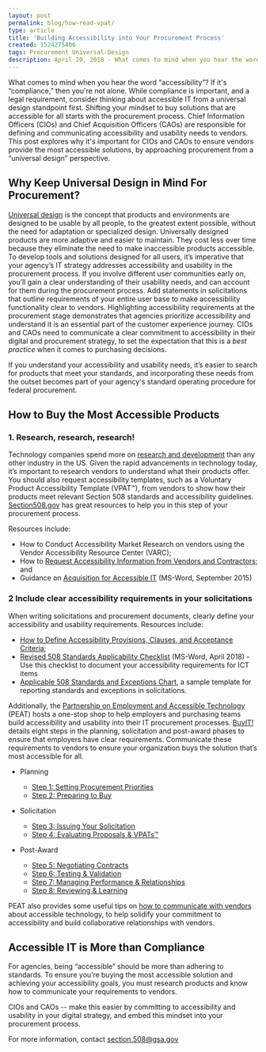 ```yaml
---
layout: post
permalink: blog/how-read-vpat/
type: article
title: 'Building Accessibility into Your Procurement Process'
created: 1524275406
tags: Procurement Universal-Design
description: April 20, 2018 - What comes to mind when you hear the word “accessibility”? If it's “compliance,” then you're not alone. While compliance is important, and a legal requirement, consider thinking about accessible IT from a universal design standpoint first.
---
```


What comes to mind when you hear the word &ldquo;accessibility&rdquo;? If it's &ldquo;compliance,&rdquo; then you're not alone. While compliance is important, and a legal requirement, consider thinking about accessible IT from a universal design standpoint first. Shifting your mindset to buy solutions that are accessible for all starts with the procurement process. Chief Information Officers (CIOs) and Chief Acquisition Officers (CAOs) are responsible for defining and communicating accessibility and usability needs to vendors. This post explores why it's important for CIOs and CAOs to ensure vendors provide the most accessible solutions, by approaching procurement from a &ldquo;universal design&rdquo; perspective.

## Why Keep Universal Design in Mind For Procurement?

[Universal design][1] is the concept that products and environments are designed to be usable by all people, to the greatest extent possible, without the need for adaptation or specialized design. Universally designed products are more adaptive and easier to maintain. They cost less over time because they eliminate the need to make inaccessible products accessible. To develop tools and solutions designed for all users, it&rsquo;s imperative that your agency&rsquo;s IT strategy addresses accessibility and usability in the procurement process. If you involve different user communities early on, you&rsquo;ll gain a clear understanding of their usability needs, and can account for them during the procurement process. Add statements in solicitations that outline requirements of your entire user base to make accessibility functionality clear to vendors. Highlighting accessibility requirements at the procurement stage demonstrates that agencies prioritize accessibility and understand it is an essential part of the customer experience journey. CIOs and CAOs need to communicate a clear commitment to accessibility in their digital and procurement strategy, to&nbsp;set the expectation that this is a _best practice_ when it comes to purchasing decisions.

If you understand your accessibility and usability needs, it&rsquo;s easier to search for products that meet your standards, and incorporating these needs from the outset becomes part of your agency's standard operating procedure for federal procurement.

## How to Buy the Most Accessible Products

### 1. Research, research, research!

Technology companies spend more on [research and development][2] than any other industry in the US. Given the rapid advancements in technology today, it&rsquo;s important to research vendors to understand what their products offer. You should also request accessibility templates, such as a Voluntary Product Accessibility Template (VPAT&trade;), from vendors to show how their products meet relevant Section 508 standards and accessibility guidelines. [Section508.gov][3] has great resources to help you in this step of your procurement process.

Resources include:

  * How to Conduct Accessibility Market Research on vendors using the Vendor Accessibility Resource Center (VARC);
  * How to [Request Accessibility Information from Vendors and Contractors][4]; and
  * Guidance on [Acquisition for Accessible IT][5]&nbsp;(MS-Word, September 2015)

### 2 Include clear accessibility requirements in your solicitations

When writing solicitations and procurement documents, clearly define your accessibility and usability requirements. Resources include:

  * [How to Define Accessibility Provisions, Clauses, and Acceptance Criteria][6];
  * [Revised 508 Standards Applicability Checklist][7]&nbsp;(MS-Word, April&nbsp;2018) - Use this checklist to document your accessibility requirements for ICT items
  * [Applicable 508 Standards and Exceptions Chart][8], a sample template for reporting standards and exceptions in solicitations.

Additionally, the [Partnership on Employment and Accessible Technology][9] (PEAT) hosts a one-stop shop to help employers and purchasing teams build accessibility and usability into their IT procurement processes. [BuyIT!][10] details eight steps in the planning, solicitation and post-award phases to ensure that employers have clear requirements. Communicate these requirements to vendors to ensure your organization buys the solution that&rsquo;s most accessible for all.

  * Planning
      * [Step 1: Setting Procurement Priorities][11] 
      * [Step 2: Preparing to Buy][12]

  * Solicitation
      * [Step 3: Issuing Your Solicitation][13]
      * [Step 4: Evaluating Proposals & VPATs&trade;][14]
  * ​Post-Award
      * [Step 5: Negotiating Contracts][15]
      * [Step 6: Testing & Validation][16]
      * [Step 7: Managing Performance & Relationships][17]
      * [Step 8: Reviewing & Learning][18]

PEAT also provides some useful tips on [how to communicate with vendors][19] about accessible technology, to help solidify your commitment to accessibility and build collaborative relationships with vendors.

## Accessible IT is More than Compliance

For agencies, being &ldquo;accessible&rdquo; should be more than adhering to standards. To ensure you&rsquo;re buying the most accessible solution and achieving your accessibility goals, you must research products and know how to communicate your requirements to vendors.

CIOs and CAOs -- make this easier by committing to accessibility and usability in your digital strategy, and embed this mindset into your procurement process.

For more information, contact <section.508@gsa.gov>

&nbsp;

 [1]: https://www.un.org/development/desa/disabilities/convention-on-the-rights-of-persons-with-disabilities/article-2-definitions.html
 [2]: https://www.recode.net/2017/9/1/16236506/tech-amazon-apple-gdp-spending-productivity
 [3]: ../index.php
 [4]: /buy/request-accessibility-information
 [5]: /sites/default/files/Guidance-on-Acquisition-for-Accessible-EIT-20150921.docx
 [6]: /buy/define-accessibility-criteria
 [7]: /sites/default/files/Revised%20508%20Standards%20Applicability%20Checklist%20%287%29.docx
 [8]: /buy/standards-exceptions
 [9]: https://www.peatworks.org/
 [10]: http://www.peatworks.org/Buy-IT
 [11]: http://www.peatworks.org/buy-IT/priorities
 [12]: http://www.peatworks.org/buy-IT/preparing
 [13]: http://www.peatworks.org/buy-IT/solicitation
 [14]: http://www.peatworks.org/buy-IT/evaluating
 [15]: http://www.peatworks.org/buy-IT/negotiating
 [16]: http://www.peatworks.org/buy-IT/testing
 [17]: http://www.peatworks.org/buy-IT/relationships
 [18]: http://www.peatworks.org/buy-IT/learning
 [19]: https://www.peatworks.org/content/communication-matters-how-talk-technology-providers-about-accessibility